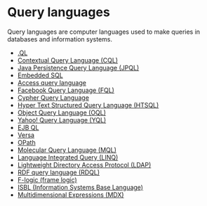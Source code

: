 # Query languages

Query languages are computer languages used to make queries in databases and information systems.

- <a href="https://en.wikipedia.org/wiki/.QL" target="_blank" >.QL</a>
- <a href="https://en.wikipedia.org/wiki/Contextual_Query_Language" target="_blank" >Contextual Query Language (CQL)</a>
- <a href="https://en.wikipedia.org/wiki/Java_Persistence_Query_Language" target="_blank" >Java Persistence Query Language (JPQL)</a>
- <a href="https://en.wikipedia.org/wiki/Embedded_SQL" target="_blank" >Embedded SQL</a>
- <a href="https://en.wikipedia.org/wiki/Access_query_language" target="_blank" >Access query language</a>
- <a href="https://en.wikipedia.org/wiki/Facebook_Query_Language" target="_blank" >Facebook Query Language (FQL)</a>
- <a href="https://en.wikipedia.org/wiki/Cypher_Query_Language" target="_blank" >Cypher Query Language</a>
- <a href="https://en.wikipedia.org/wiki/HTSQL" target="_blank" >Hyper Text Structured Query Language (HTSQL)</a>
- <a href="https://en.wikipedia.org/wiki/Object_Query_Language" target="_blank" >Object Query Language (OQL)</a>
- <a href="https://en.wikipedia.org/wiki/Yahoo!_Query_Language" target="_blank" >Yahoo! Query Language (YQL)</a>
- <a href="https://en.wikipedia.org/wiki/EJB_QL" target="_blank" >EJB QL</a>
- <a href="https://en.wikipedia.org/wiki/Versa_(query_language)" target="_blank" >Versa</a>
- <a href="https://en.wikipedia.org/wiki/WinFS#OPath" target="_blank" >OPath</a>
- <a href="https://en.wikipedia.org/wiki/Molecular_Query_Language" target="_blank" >Molecular Query Language (MQL)</a>
- <a href="https://en.wikipedia.org/wiki/Language_Integrated_Query" target="_blank" >Language Integrated Query (LINQ)</a>
- <a href="https://en.wikipedia.org/wiki/Lightweight_Directory_Access_Protocol" target="_blank" >Lightweight Directory Access Protocol (LDAP)</a>
- <a href="https://en.wikipedia.org/wiki/Lightweight_Directory_Access_Protocol" target="_blank" >RDF query language (RDQL)</a>
- <a href="https://en.wikipedia.org/wiki/F-logic" target="_blank" >F-logic (frame logic)</a>
- <a href="https://en.wikipedia.org/wiki/ISBL" target="_blank" >ISBL (Information Systems Base Language)</a>
- <a href="https://en.wikipedia.org/wiki/MultiDimensional_eXpressions" target="_blank" >Multidimensional Expressions (MDX)</a>
